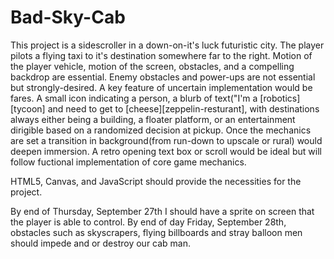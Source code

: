 # Bad-Sky-Cab

This project is a sidescroller in a down-on-it's luck futuristic city. The player pilots a flying taxi to it's destination 
somewhere far to the right.  Motion of the player vehicle, motion of the screen, obstacles, and a compelling backdrop are essential. Enemy obstacles 
and power-ups are not essential but strongly-desired. A key feature of uncertain implementation would be fares. A small icon indicating a person, a blurb of text("I'm a [robotics][tycoon] and need to get to [cheese][zeppelin-resturant], with destinations always either being a building, a floater platform, or an entertainment dirigible based on a randomized decision at pickup. Once the mechanics are set a transition in background(from run-down to upscale or rural) would deepen immersion. A retro opening text box or scroll would be ideal but will follow fuctional implementation of core game mechanics.

HTML5, Canvas, and JavaScript should provide the necessities for the project. 

By end of Thursday, September 27th I should have a sprite on screen that the player is able to control. By end of day Friday, September 28th, obstacles such as skyscrapers, flying billboards and stray balloon men should impede and or destroy our cab man. 

